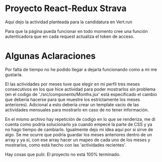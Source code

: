# Proyecto React-Redux Strava

Aquí dejo la actividad planteada para la candidatura en Vert.run 

Para que la página pueda funcionar en todo momento cree una función autenticadora que en cada request actualiza el token de acceso.


# Algunas Aclaraciones 

Por falta de tiempo no he podido llegar a dejarla funcionando como a mi me gustaría.

El las actividades por meses tuve que elegir en mi perfil tres meses consecutivos en los que hice actividad para poder mostrarlos sin problema (en el codigo de './src/components/Months.jsx' está especificado el cambio que debería hacerse para que muestre los estrictamente los meses anteriores). Adicional a esto debería crear un template vacio de las actividades mensuales para mostrarlo en caso de no tener información.

En el mismo archivo hay repetición de codigo en lo que se renderiza, me di cuenta como podría solucionarlo ya cuando empecé la parte de CSS y ya no hago tiempo de cambiarlo. Igualmente dejo mi idea aquí por si sirve de algo. Se me ocurre que podría guardar los meses anteriores dentro de un array y ya sí, con ese array hacer un mapeo de cada uno de los meses y mostrarlos, como está hecho con las 'actividades recientes'.


Hay cosas que pulir. El proyecto no está 100% terminado.



